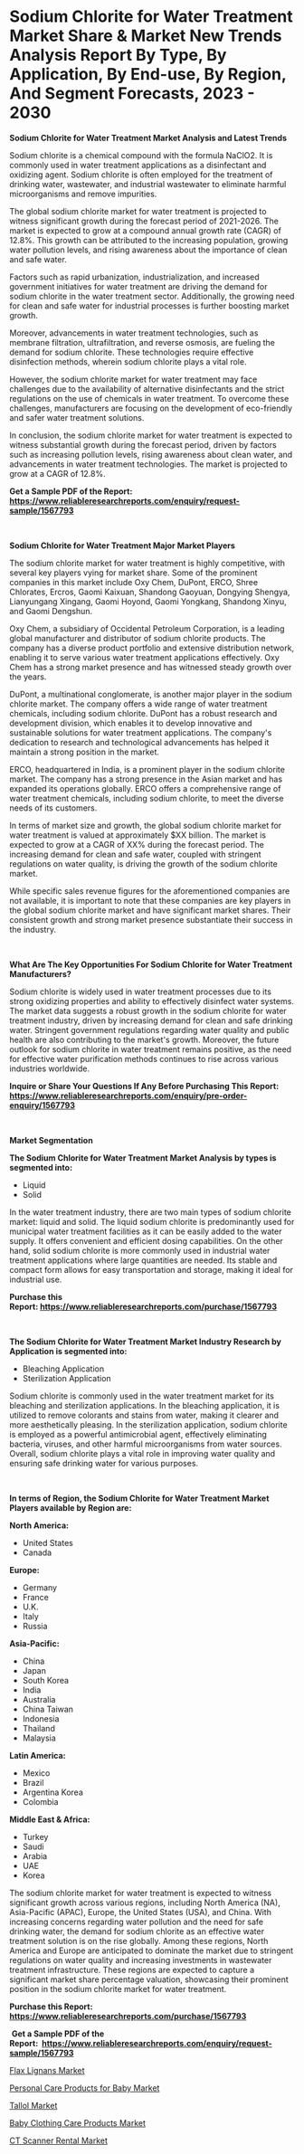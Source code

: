 <p><h1>Sodium Chlorite for Water Treatment Market Share & Market New Trends Analysis Report By Type, By Application, By End-use, By Region, And Segment Forecasts, 2023 - 2030</h1></p><p><strong>Sodium Chlorite for Water Treatment Market Analysis and Latest Trends</strong></p>
<p><p>Sodium chlorite is a chemical compound with the formula NaClO2. It is commonly used in water treatment applications as a disinfectant and oxidizing agent. Sodium chlorite is often employed for the treatment of drinking water, wastewater, and industrial wastewater to eliminate harmful microorganisms and remove impurities.</p><p>The global sodium chlorite market for water treatment is projected to witness significant growth during the forecast period of 2021-2026. The market is expected to grow at a compound annual growth rate (CAGR) of 12.8%. This growth can be attributed to the increasing population, growing water pollution levels, and rising awareness about the importance of clean and safe water.</p><p>Factors such as rapid urbanization, industrialization, and increased government initiatives for water treatment are driving the demand for sodium chlorite in the water treatment sector. Additionally, the growing need for clean and safe water for industrial processes is further boosting market growth.</p><p>Moreover, advancements in water treatment technologies, such as membrane filtration, ultrafiltration, and reverse osmosis, are fueling the demand for sodium chlorite. These technologies require effective disinfection methods, wherein sodium chlorite plays a vital role.</p><p>However, the sodium chlorite market for water treatment may face challenges due to the availability of alternative disinfectants and the strict regulations on the use of chemicals in water treatment. To overcome these challenges, manufacturers are focusing on the development of eco-friendly and safer water treatment solutions.</p><p>In conclusion, the sodium chlorite market for water treatment is expected to witness substantial growth during the forecast period, driven by factors such as increasing pollution levels, rising awareness about clean water, and advancements in water treatment technologies. The market is projected to grow at a CAGR of 12.8%.</p></p>
<p><strong>Get a Sample PDF of the Report:&nbsp; <a href="https://www.reliableresearchreports.com/enquiry/request-sample/1567793">https://www.reliableresearchreports.com/enquiry/request-sample/1567793</a></strong></p>
<p>&nbsp;</p>
<p><strong>Sodium Chlorite for Water Treatment Major Market Players</strong></p>
<p><p>The sodium chlorite market for water treatment is highly competitive, with several key players vying for market share. Some of the prominent companies in this market include Oxy Chem, DuPont, ERCO, Shree Chlorates, Ercros, Gaomi Kaixuan, Shandong Gaoyuan, Dongying Shengya, Lianyungang Xingang, Gaomi Hoyond, Gaomi Yongkang, Shandong Xinyu, and Gaomi Dengshun.</p><p>Oxy Chem, a subsidiary of Occidental Petroleum Corporation, is a leading global manufacturer and distributor of sodium chlorite products. The company has a diverse product portfolio and extensive distribution network, enabling it to serve various water treatment applications effectively. Oxy Chem has a strong market presence and has witnessed steady growth over the years.</p><p>DuPont, a multinational conglomerate, is another major player in the sodium chlorite market. The company offers a wide range of water treatment chemicals, including sodium chlorite. DuPont has a robust research and development division, which enables it to develop innovative and sustainable solutions for water treatment applications. The company's dedication to research and technological advancements has helped it maintain a strong position in the market.</p><p>ERCO, headquartered in India, is a prominent player in the sodium chlorite market. The company has a strong presence in the Asian market and has expanded its operations globally. ERCO offers a comprehensive range of water treatment chemicals, including sodium chlorite, to meet the diverse needs of its customers.</p><p>In terms of market size and growth, the global sodium chlorite market for water treatment is valued at approximately $XX billion. The market is expected to grow at a CAGR of XX% during the forecast period. The increasing demand for clean and safe water, coupled with stringent regulations on water quality, is driving the growth of the sodium chlorite market.</p><p>While specific sales revenue figures for the aforementioned companies are not available, it is important to note that these companies are key players in the global sodium chlorite market and have significant market shares. Their consistent growth and strong market presence substantiate their success in the industry.</p></p>
<p>&nbsp;</p>
<p><strong>What Are The Key Opportunities For Sodium Chlorite for Water Treatment Manufacturers?</strong></p>
<p><p>Sodium chlorite is widely used in water treatment processes due to its strong oxidizing properties and ability to effectively disinfect water systems. The market data suggests a robust growth in the sodium chlorite for water treatment industry, driven by increasing demand for clean and safe drinking water. Stringent government regulations regarding water quality and public health are also contributing to the market's growth. Moreover, the future outlook for sodium chlorite in water treatment remains positive, as the need for effective water purification methods continues to rise across various industries worldwide.</p></p>
<p><strong>Inquire or Share Your Questions If Any Before Purchasing This Report: <a href="https://www.reliableresearchreports.com/enquiry/pre-order-enquiry/1567793">https://www.reliableresearchreports.com/enquiry/pre-order-enquiry/1567793</a></strong></p>
<p>&nbsp;</p>
<p><strong>Market Segmentation</strong></p>
<p><strong>The Sodium Chlorite for Water Treatment Market Analysis by types is segmented into:</strong></p>
<p><ul><li>Liquid</li><li>Solid</li></ul></p>
<p><p>In the water treatment industry, there are two main types of sodium chlorite market: liquid and solid. The liquid sodium chlorite is predominantly used for municipal water treatment facilities as it can be easily added to the water supply. It offers convenient and efficient dosing capabilities. On the other hand, solid sodium chlorite is more commonly used in industrial water treatment applications where large quantities are needed. Its stable and compact form allows for easy transportation and storage, making it ideal for industrial use.</p></p>
<p><strong>Purchase this Report:&nbsp;<a href="https://www.reliableresearchreports.com/purchase/1567793">https://www.reliableresearchreports.com/purchase/1567793</a></strong></p>
<p>&nbsp;</p>
<p><strong>The Sodium Chlorite for Water Treatment Market Industry Research by Application is segmented into:</strong></p>
<p><ul><li>Bleaching Application</li><li>Sterilization Application</li></ul></p>
<p><p>Sodium chlorite is commonly used in the water treatment market for its bleaching and sterilization applications. In the bleaching application, it is utilized to remove colorants and stains from water, making it clearer and more aesthetically pleasing. In the sterilization application, sodium chlorite is employed as a powerful antimicrobial agent, effectively eliminating bacteria, viruses, and other harmful microorganisms from water sources. Overall, sodium chlorite plays a vital role in improving water quality and ensuring safe drinking water for various purposes.</p></p>
<p>&nbsp;</p>
<p><strong>In terms of Region, the Sodium Chlorite for Water Treatment Market Players available by Region are:</strong></p>
<p>
    <p> <strong> North America: </strong>
        <ul>
            <li>United States</li>
            <li>Canada</li>
        </ul>
        </p> 
    <p> <strong> Europe: </strong>
        <ul>
            <li>Germany</li>
            <li>France</li>
            <li>U.K.</li>
            <li>Italy</li>
            <li>Russia</li>
        </ul>
        </p> 
    <p> <strong> Asia-Pacific: </strong>
        <ul>
            <li>China</li>
            <li>Japan</li>
            <li>South Korea</li>
            <li>India</li>
            <li>Australia</li>
            <li>China Taiwan</li>
            <li>Indonesia</li>
            <li>Thailand</li>
            <li>Malaysia</li>
        </ul>
        </p> 
    <p> <strong> Latin America: </strong>
        <ul>
            <li>Mexico</li>
            <li>Brazil</li>
            <li>Argentina Korea</li>
            <li>Colombia</li>
        </ul>
        </p> 
    <p> <strong> Middle East & Africa: </strong>
        <ul>
            <li>Turkey</li>
            <li>Saudi</li>
            <li>Arabia</li>
            <li>UAE</li>
            <li>Korea</li>
        </ul>
    </p>
    </p>
<p><p>The sodium chlorite market for water treatment is expected to witness significant growth across various regions, including North America (NA), Asia-Pacific (APAC), Europe, the United States (USA), and China. With increasing concerns regarding water pollution and the need for safe drinking water, the demand for sodium chlorite as an effective water treatment solution is on the rise globally. Among these regions, North America and Europe are anticipated to dominate the market due to stringent regulations on water quality and increasing investments in wastewater treatment infrastructure. These regions are expected to capture a significant market share percentage valuation, showcasing their prominent position in the sodium chlorite market for water treatment.</p></p>
<p><strong>Purchase this Report: <a href="https://www.reliableresearchreports.com/purchase/1567793">https://www.reliableresearchreports.com/purchase/1567793</a></strong></p>
<p>&nbsp;<strong>Get a Sample PDF of the Report:&nbsp;&nbsp;<a href="https://www.reliableresearchreports.com/enquiry/request-sample/1567793">https://www.reliableresearchreports.com/enquiry/request-sample/1567793</a></strong></p>
<p><strong></strong></p>
<p><p><a href="https://medium.com/@sainreportprime/flax-lignans-market-size-growth-forecast-2023-2030-959e0dbb3901">Flax Lignans Market</a></p><p><a href="https://github.com/kuntayevaz/Market-Research-Report-List-1/blob/main/personal-care-products-for-baby-market.md">Personal Care Products for Baby Market</a></p><p><a href="https://medium.com/@sk99912151/tallol-market-size-growth-forecast-2023-2030-62ca08ca9981">Tallol Market</a></p><p><a href="https://github.com/Krish2023na/Market-Research-Report-List-1/blob/main/baby-clothing-care-products-market.md">Baby Clothing Care Products Market</a></p><p><a href="https://www.linkedin.com/pulse/ct-scanner-rental-market-research-report-unlocks-analysis-financial-hiwle/">CT Scanner Rental Market</a></p></p>